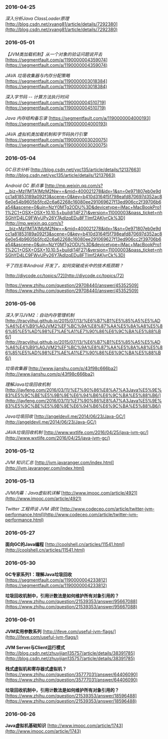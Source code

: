 ### 2016-04-25
*深入分析Java ClassLoader原理* [http://blog.csdn.net/xyang81/article/details/7292380](http://blog.csdn.net/xyang81/article/details/7292380)

### 2016-05-01
*【JVM类加载机制】从一个对象的验证问题说开去*	[https://segmentfault.com/a/1190000004359074](https://segmentfault.com/a/1190000004359074)

*JAVA 垃圾收集器与内存分配策略*	[https://segmentfault.com/a/1190000003018384](https://segmentfault.com/a/1190000003018384)

*深入字节码 -- 计算方法执行时间*	[https://segmentfault.com/a/1190000004510719](https://segmentfault.com/a/1190000004510719)

*Java 内存结构备忘录*		[https://segmentfault.com/a/1190000004000193](https://segmentfault.com/a/1190000004000193)

*JAVA 虚拟机类加载机制和字节码执行引擎*		[https://segmentfault.com/a/1190000003020075](https://segmentfault.com/a/1190000003020075)

### 2016-05-04
*GC日志分析*	[http://blog.csdn.net/yxc135/article/details/12137663](http://blog.csdn.net/yxc135/article/details/12137663)

*Android GC 那点事*	[http://mp.weixin.qq.com/s?__biz=MzI1MTA1MzM2Nw==&mid=400021278&idx=1&sn=0e971807eb0e9dcc1a81853189a092f3&scene=0&key=b410d3164f5f798eafd870697d352ac86e0e54b9605b5fcd2c6a62268c16080ee291069627f13ed906cc2f39706b6a54&ascene=0&uin=NzY0MTg2ODU%3D&devicetype=iMac+MacBookPro11%2C1+OSX+OSX+10.10.5+build(14F27)&version=11000003&pass_ticket=nhSGhYD4LC9FWvUPv26Y7AdIzqEDu8FTImf2AKlyrCk%3D](http://mp.weixin.qq.com/s?__biz=MzI1MTA1MzM2Nw==&mid=400021278&idx=1&sn=0e971807eb0e9dcc1a81853189a092f3&scene=0&key=b410d3164f5f798eafd870697d352ac86e0e54b9605b5fcd2c6a62268c16080ee291069627f13ed906cc2f39706b6a54&ascene=0&uin=NzY0MTg2ODU%3D&devicetype=iMac+MacBookPro11%2C1+OSX+OSX+10.10.5+build(14F27)&version=11000003&pass_ticket=nhSGhYD4LC9FWvUPv26Y7AdIzqEDu8FTImf2AKlyrCk%3D)

*干了四五年Android 开发了，如何突破成长中的技术瓶颈期？*	

[http://diycode.cc/topics/72](http://diycode.cc/topics/72)

[https://www.zhihu.com/question/29708440/answer/45352509](https://www.zhihu.com/question/29708440/answer/45352509)

### 2016-05-06
*深入学习JVM2：自动内存管理机制*	[http://tracylihui.github.io/2015/07/13/%E6%B7%B1%E5%85%A5%E5%AD%A6%E4%B9%A0JVM2%EF%BC%9A%E8%87%AA%E5%8A%A8%E5%86%85%E5%AD%98%E7%AE%A1%E7%90%86%E6%9C%BA%E5%88%B6/](http://tracylihui.github.io/2015/07/13/%E6%B7%B1%E5%85%A5%E5%AD%A6%E4%B9%A0JVM2%EF%BC%9A%E8%87%AA%E5%8A%A8%E5%86%85%E5%AD%98%E7%AE%A1%E7%90%86%E6%9C%BA%E5%88%B6/)

*垃圾收集器*	[http://www.jianshu.com/p/43f98c666ba2](http://www.jianshu.com/p/43f98c666ba2)

*理解Java垃圾回收机制*	[http://jayfeng.com/2016/03/11/%E7%90%86%E8%A7%A3Java%E5%9E%83%E5%9C%BE%E5%9B%9E%E6%94%B6%E6%9C%BA%E5%88%B6/](http://jayfeng.com/2016/03/11/%E7%90%86%E8%A7%A3Java%E5%9E%83%E5%9C%BE%E5%9B%9E%E6%94%B6%E6%9C%BA%E5%88%B6/)

*Java垃圾回收*	[http://angeldevil.me/2014/06/23/Java-GC/](http://angeldevil.me/2014/06/23/Java-GC/)

*JAVA垃圾回收机制*	[http://www.wxtlife.com/2016/04/25/java-jvm-gc/](http://www.wxtlife.com/2016/04/25/java-jvm-gc/)


### 2016-05-12
*JVM 知识汇总*	[http://jvm.javaranger.com/index.html](http://jvm.javaranger.com/index.html)

### 2016-05-13
*JVM内幕：Java虚拟机详解*		[http://www.imooc.com/article/4921](http://www.imooc.com/article/4921)

*Twitter 工程师谈 JVM 调优*	[http://www.codeceo.com/article/twitter-jvm-performance.html](http://www.codeceo.com/article/twitter-jvm-performance.html)

### 2016-05-27
**面向GC的Java编程**		[http://coolshell.cn/articles/11541.html](http://coolshell.cn/articles/11541.html)

### 2016-05-30
**GC专家系列1：理解Java垃圾回收**	[https://segmentfault.com/a/1190000004233812](https://segmentfault.com/a/1190000004233812)

**垃圾回收机制中，引用计数法是如何维护所有对象引用的？**		[https://www.zhihu.com/question/21539353/answer/95667088](https://www.zhihu.com/question/21539353/answer/95667088)

### 2016-06-01
**JVM实用参数系列**	[http://ifeve.com/useful-jvm-flags/](http://ifeve.com/useful-jvm-flags/)

**JVM Server与Client运行模式**	[http://blog.csdn.net/zhuyijian135757/article/details/38391785](http://blog.csdn.net/zhuyijian135757/article/details/38391785)

**栈式虚拟机和寄存器式虚拟机？**	[https://www.zhihu.com/question/35777031/answer/64406090](https://www.zhihu.com/question/35777031/answer/64406090)

**垃圾回收机制中，引用计数法是如何维护所有对象引用的？**	[https://www.zhihu.com/question/21539353/answer/18596488](https://www.zhihu.com/question/21539353/answer/18596488)

### 2016-06-26
**Java虚拟机基础知识**	[http://www.imooc.com/article/1743](http://www.imooc.com/article/1743)